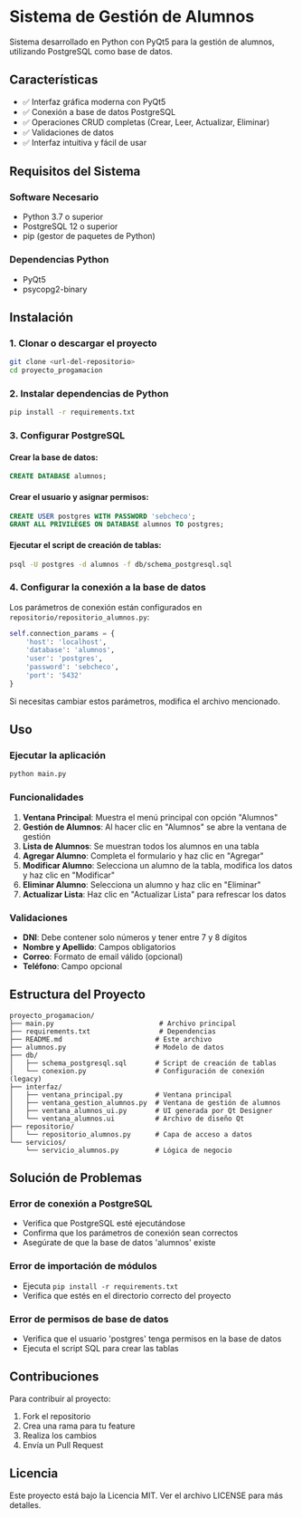 # Sistema de Gestión de Alumnos

Sistema desarrollado en Python con PyQt5 para la gestión de alumnos, utilizando PostgreSQL como base de datos.

## Características

- ✅ Interfaz gráfica moderna con PyQt5
- ✅ Conexión a base de datos PostgreSQL
- ✅ Operaciones CRUD completas (Crear, Leer, Actualizar, Eliminar)
- ✅ Validaciones de datos
- ✅ Interfaz intuitiva y fácil de usar

## Requisitos del Sistema

### Software Necesario
- Python 3.7 o superior
- PostgreSQL 12 o superior
- pip (gestor de paquetes de Python)

### Dependencias Python
- PyQt5
- psycopg2-binary

## Instalación

### 1. Clonar o descargar el proyecto
```bash
git clone <url-del-repositorio>
cd proyecto_progamacion
```

### 2. Instalar dependencias de Python
```bash
pip install -r requirements.txt
```

### 3. Configurar PostgreSQL

#### Crear la base de datos:
```sql
CREATE DATABASE alumnos;
```

#### Crear el usuario y asignar permisos:
```sql
CREATE USER postgres WITH PASSWORD 'sebcheco';
GRANT ALL PRIVILEGES ON DATABASE alumnos TO postgres;
```

#### Ejecutar el script de creación de tablas:
```bash
psql -U postgres -d alumnos -f db/schema_postgresql.sql
```

### 4. Configurar la conexión a la base de datos

Los parámetros de conexión están configurados en `repositorio/repositorio_alumnos.py`:

```python
self.connection_params = {
    'host': 'localhost',
    'database': 'alumnos',
    'user': 'postgres',
    'password': 'sebcheco',
    'port': '5432'
}
```

Si necesitas cambiar estos parámetros, modifica el archivo mencionado.

## Uso

### Ejecutar la aplicación
```bash
python main.py
```

### Funcionalidades

1. **Ventana Principal**: Muestra el menú principal con opción "Alumnos"
2. **Gestión de Alumnos**: Al hacer clic en "Alumnos" se abre la ventana de gestión
3. **Lista de Alumnos**: Se muestran todos los alumnos en una tabla
4. **Agregar Alumno**: Completa el formulario y haz clic en "Agregar"
5. **Modificar Alumno**: Selecciona un alumno de la tabla, modifica los datos y haz clic en "Modificar"
6. **Eliminar Alumno**: Selecciona un alumno y haz clic en "Eliminar"
7. **Actualizar Lista**: Haz clic en "Actualizar Lista" para refrescar los datos

### Validaciones

- **DNI**: Debe contener solo números y tener entre 7 y 8 dígitos
- **Nombre y Apellido**: Campos obligatorios
- **Correo**: Formato de email válido (opcional)
- **Teléfono**: Campo opcional

## Estructura del Proyecto

```
proyecto_progamacion/
├── main.py                          # Archivo principal
├── requirements.txt                 # Dependencias
├── README.md                       # Este archivo
├── alumnos.py                      # Modelo de datos
├── db/
│   ├── schema_postgresql.sql       # Script de creación de tablas
│   └── conexion.py                 # Configuración de conexión (legacy)
├── interfaz/
│   ├── ventana_principal.py        # Ventana principal
│   ├── ventana_gestion_alumnos.py  # Ventana de gestión de alumnos
│   ├── ventana_alumnos_ui.py       # UI generada por Qt Designer
│   └── ventana_alumnos.ui          # Archivo de diseño Qt
├── repositorio/
│   └── repositorio_alumnos.py      # Capa de acceso a datos
└── servicios/
    └── servicio_alumnos.py         # Lógica de negocio
```

## Solución de Problemas

### Error de conexión a PostgreSQL
- Verifica que PostgreSQL esté ejecutándose
- Confirma que los parámetros de conexión sean correctos
- Asegúrate de que la base de datos 'alumnos' existe

### Error de importación de módulos
- Ejecuta `pip install -r requirements.txt`
- Verifica que estés en el directorio correcto del proyecto

### Error de permisos de base de datos
- Verifica que el usuario 'postgres' tenga permisos en la base de datos
- Ejecuta el script SQL para crear las tablas

## Contribuciones

Para contribuir al proyecto:
1. Fork el repositorio
2. Crea una rama para tu feature
3. Realiza los cambios
4. Envía un Pull Request

## Licencia

Este proyecto está bajo la Licencia MIT. Ver el archivo LICENSE para más detalles.
